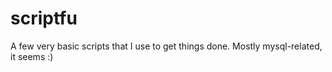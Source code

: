 # scriptfu
A few very basic scripts that I use to get things done. Mostly mysql-related, it seems :)
